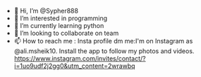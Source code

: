 - 👋 Hi, I’m @Sypher888
- 👀 I’m interested in programming
- 🌱 I’m currently learning python
- 💞️ I’m looking to collaborate on team
- 📫 How to reach me :
Insta profile dm me:I'm on Instagram as @ali.msheik10. Install the app to follow my photos and videos. https://www.instagram.com/invites/contact/?i=1uo9udf2j2gg0&utm_content=2wrawbq

<!---
Sypher888/Sypher888 is a ✨ special ✨ repository because its `README.md` (this file) appears on your GitHub profile.
You can click the Preview link to take a look at your changes.
--->
